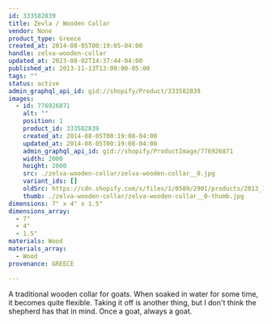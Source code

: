 ```yaml
---
id: 333582839
title: Zevla / Wooden Collar
vendor: None
product_type: Greece
created_at: 2014-08-05T00:19:05-04:00
handle: zelva-wooden-collar
updated_at: 2023-08-02T14:37:44-04:00
published_at: 2013-11-13T13:09:00-05:00
tags: ""
status: active
admin_graphql_api_id: gid://shopify/Product/333582839
images:
  - id: 776926871
    alt: ""
    position: 1
    product_id: 333582839
    created_at: 2014-08-05T00:19:08-04:00
    updated_at: 2014-08-05T00:19:08-04:00
    admin_graphql_api_id: gid://shopify/ProductImage/776926871
    width: 2000
    height: 2000
    src: ./zelva-wooden-collar/zelva-wooden-collar__0.jpg
    variant_ids: []
    oldSrc: https://cdn.shopify.com/s/files/1/0589/2901/products/2013_11_09_Kiosk_1137.jpeg?v=1407212348
    thumb: ./zelva-wooden-collar/zelva-wooden-collar__0-thumb.jpg
dimensions: 7" x 4" x 1.5"
dimensions_array:
  - 7"
  - 4"
  - 1.5"
materials: Wood
materials_array:
  - Wood
provenance: GREECE

---
```


A traditional wooden collar for goats. When soaked in water for some time, it becomes quite flexible. Taking it off is another thing, but I don't think the shepherd has that in mind. Once a goat, always a goat.